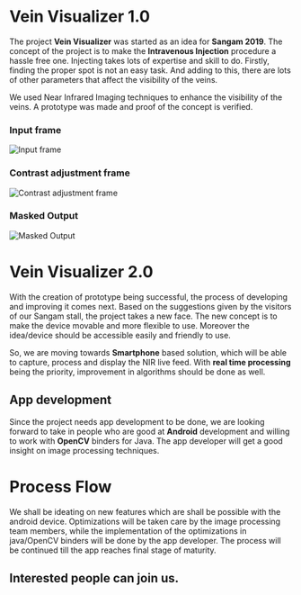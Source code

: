 # Vein Visualizer 1.0

The project **Vein Visualizer** was started as an idea for **Sangam 2019**. The concept of the project is to make the **Intravenous Injection** procedure a hassle free one. Injecting takes lots of expertise and skill to do. Firstly, finding the proper spot is not an easy task. And adding to this, there are lots of other parameters that affect the visibility of the veins. 

We used Near Infrared Imaging techniques to enhance the visibility of the veins. A prototype was made and proof of the concept is verified. 

### Input frame
![Input frame](https://github.com/spider-tronix/VeinVisualizer2.0/blob/master/1.png)
### Contrast adjustment frame
![Contrast adjustment frame](https://github.com/spider-tronix/VeinVisualizer2.0/blob/master/1clahe.png)
### Masked Output
![Masked Output](https://github.com/spider-tronix/VeinVisualizer2.0/blob/master/1mask.png)


# Vein Visualizer 2.0

With the creation of prototype being successful, the process of developing and improving it comes next. Based on the suggestions given by the visitors of our Sangam stall, the project takes a new face. The new concept is to make the device movable and more flexible to use. Moreover the idea/device should be accessible easily and friendly to use. 

So, we are moving towards **Smartphone** based solution, which will be able to  capture, process and display the NIR live feed. With **real time processing** being the priority, improvement in algorithms should be done as well.

## App development
Since the project needs app development to be done, we are looking forward to take in people who are good at **Android** development and willing to work with **OpenCV** binders for Java.   The app developer will get a good insight on image processing techniques.


# Process Flow
We shall be ideating on new features which are shall be possible with the android device. Optimizations will be taken care by the image processing team members, while the implementation of the optimizations in java/OpenCV binders will be done by the app developer.
The process will be continued till the app reaches final stage of maturity.

## Interested people can join us.
